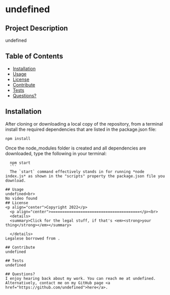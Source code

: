 
  # undefined
  ## Project Description
  undefined
  ## Table of Contents
  * [Installation](#installation)
  * [Usage](#usage)
  * [License](#license)
  * [Contribute](#contributions)
  * [Tests](#tests)
  * [Questions?](#questions)
  ## Installation
  After cloning or downloading a local copy of the repository, from a terminal install the required dependencies that are listed in the package.json file:
  ```
  npm install
  ```
  Once the node_modules folder is created and all dependencies are downloaded, type the following in your terminal:
  ```
    npm start
    ```
    The `start` command effectively stands in for running *node index.js* as shown in the "scripts" property the package.json file you download.
    
  ## Usage
  undefined<br>
  No video found
  ## License
  <p align="center">Copyright 2022</p>
    <p align="center">=======================================</p><br>
    <details>
    <summary>Click for the legal stuff, if that's <em><strong>your thing</strong></em></summary>
    
    </details>
  Legalese borrowed from .

  ## Contribute
  undefined

  ## Tests
  undefined

  ## Questions?
  I enjoy hearing back about my work. You can reach me at undefined.
  Alternatively, contact me on my GitHub page <a href="https://github.com/undefined">here</a>.
  